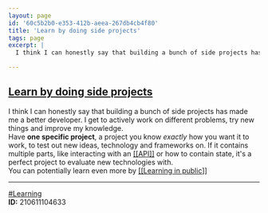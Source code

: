 ```yaml
---
layout: page
id: '60c5b2b0-e353-412b-aeea-267db4cb4f80'
title: 'Learn by doing side projects'
tags: page
excerpt: |
  I think I can honestly say that building a bunch of side projects has made me a better developer. I get to actively work on different problems, try new things and improve my knowledge.

---
```

  
<h2 class="text-3xl font-semibold mb-4"><a href="/journals/Learn by doing side projects">Learn by doing side projects</a></h2>

<div class="space-y-2">
<div class="element-block ml-0"><div class="flex-1">I think I can honestly say that building a bunch of side projects has made me a better developer. I get to actively work on different problems, try new things and improve my knowledge.</div></div>

<div class="element-block ml-0"><div class="flex-1">Have <strong class="text-rose-400">one specific project</strong>, a project you know <em>exactly</em> how you want it to work, to test out new ideas, technology and frameworks on. If it contains multiple parts, like interacting with an <a class="text-teal-400 group" href="/pages/api"><span class="text-gray-500 group-hover:text-yellow-500">[[</span>API<span class="text-gray-500 group-hover:text-yellow-500">]]</span></a> or how to contain state, it's a perfect project to evaluate new technologies with.</div></div>

<div class="element-block ml-0"><div class="flex-1">You can potentially learn even more by <a class="text-teal-400 group" href="/pages/learning-in-public"><span class="text-gray-500 group-hover:text-yellow-500">[[</span>Learning in public<span class="text-gray-500 group-hover:text-yellow-500">]]</span></a></div></div>

<hr class="border-gray-700 !my-5" />

<div class="element-block ml-0"><div class="flex-1"><a class="text-gray-400" href="/pages/learning">#Learning</a></div></div>

<div class="element-block ml-0"><div class="flex-1"><strong class="text-rose-400">ID:</strong> 210611104633</div></div>
</div>
